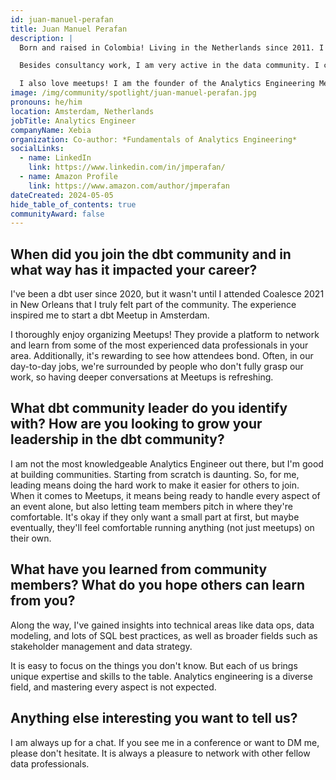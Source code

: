 ```yaml
---
id: juan-manuel-perafan
title: Juan Manuel Perafan
description: |
  Born and raised in Colombia! Living in the Netherlands since 2011. I've been working in the realm of analytics since 2017, focusing on Analytics Engineering, dbt, SQL, data governance, and business intelligence (BI). 

  Besides consultancy work, I am very active in the data community. I co-authored the book *Fundamentals of Analytics Engineering* and have spoken at various conferences and meetups worldwide, including <a href="https://coalesce.getdbt.com/" rel="noopener noreferrer" target="_blank">Coalesce</a>, Linux Foundation OS Summit, Big Data Summit Warsaw, Dutch Big Data Expo, and Developer Week Latin America.

  I also love meetups! I am the founder of the Analytics Engineering Meetup and co-founder of the <a href="https://www.meetup.com/amsterdam-dbt-meetup/" rel="noopener noreferrer" target="_blank">Netherlands dbt Meetup</a>.
image: /img/community/spotlight/juan-manuel-perafan.jpg
pronouns: he/him
location: Amsterdam, Netherlands
jobTitle: Analytics Engineer
companyName: Xebia
organization: Co-author: *Fundamentals of Analytics Engineering*
socialLinks:
  - name: LinkedIn
    link: https://www.linkedin.com/in/jmperafan/
  - name: Amazon Profile
    link: https://www.amazon.com/author/jmperafan
dateCreated: 2024-05-05
hide_table_of_contents: true
communityAward: false
---
```


## When did you join the dbt community and in what way has it impacted your career?

I've been a dbt user since 2020, but it wasn't until I attended Coalesce 2021 in New Orleans that I truly felt part of the community. The experience inspired me to start a dbt Meetup in Amsterdam.

I thoroughly enjoy organizing Meetups! They provide a platform to network and learn from some of the most experienced data professionals in your area. Additionally, it's rewarding to see how attendees bond. Often, in our day-to-day jobs, we're surrounded by people who don't fully grasp our work, so having deeper conversations at Meetups is refreshing.

## What dbt community leader do you identify with? How are you looking to grow your leadership in the dbt community?

I am not the most knowledgeable Analytics Engineer out there, but I'm good at building communities. Starting from scratch is daunting. So, for me, leading means doing the hard work to make it easier for others to join. When it comes to Meetups, it means being ready to handle every aspect of an event alone, but also letting team members pitch in where they're comfortable. It's okay if they only want a small part at first, but maybe eventually, they'll feel comfortable running anything (not just meetups) on their own.

## What have you learned from community members? What do you hope others can learn from you?

Along the way, I've gained insights into technical areas like data ops, data modeling, and lots of SQL best practices, as well as broader fields such as stakeholder management and data strategy.

It is easy to focus on the things you don't know. But each of us brings unique expertise and skills to the table. Analytics engineering is a diverse field, and mastering every aspect is not expected.

## Anything else interesting you want to tell us?

I am always up for a chat. If you see me in a conference or want to DM me, please don't hesitate. It is always a pleasure to network with other fellow data professionals.
